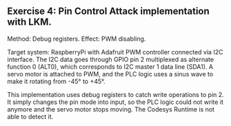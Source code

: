 Exercise 4: Pin Control Attack implementation with LKM.
-------------------------------------------------------

Method: Debug registers.
Effect: PWM disabling.

Target system: RaspberryPi with Adafruit PWM controller connected via I2C interface.
The I2C data goes through GPIO pin 2 multiplexed as alternate function 0 (ALT0),
which corresponds to I2C master 1 data line (SDA1).
A servo motor is attached to PWM, and the PLC logic uses a sinus wave to make it
rotating from -45° to +45°.

This implementation uses debug registers to catch write operations to pin 2.
It simply changes the pin mode into input, so the PLC logic could not write it
anymore and the servo motor stops moving.
The Codesys Runtime is not able to detect it.
